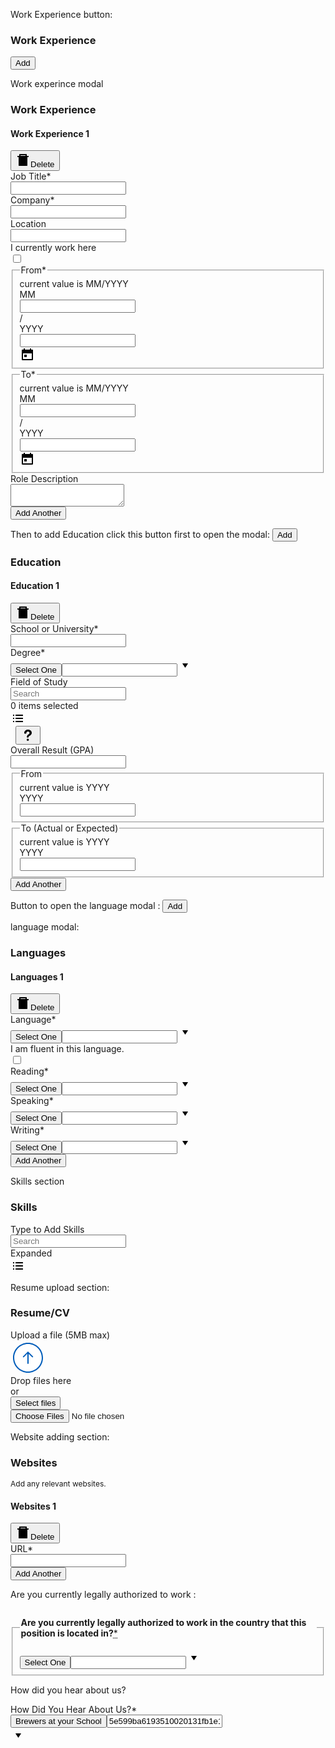 Work Experience button: 
<div role="group" aria-labelledby="Work-Experience-section"><h3 id="Work-Experience-section" class="css-1c2ie72">Work Experience</h3><div class="css-1ebprri"><div class="css-b3pn3b"><div class="css-b3pn3b"><button data-automation-id="add-button" font-size="14" height="40" class="css-yih7c7">Add</button></div></div></div></div>

Work experince modal


<div role="group" aria-labelledby="Work-Experience-section"><h3 id="Work-Experience-section" class="css-1c2ie72">Work Experience</h3><div role="group" aria-labelledby="Work-Experience-1-panel" class="css-1ebprri"><div class="css-bh8c3f"><h4 id="Work-Experience-1-panel" class="css-1jmq48b">Work Experience 1</h4><button class="css-zfgw5f"><span class="css-ojb8tj"><svg xmlns="http://www.w3.org/2000/svg" width="24" height="24" class="wd-icon-trash wd-icon" focusable="false" role="presentation" viewBox="0 0 24 24"><g fill-rule="evenodd" class="wd-icon-container"><path d="M6 7h12v14H6z" class="wd-icon-background"></path><path d="M17.5 3c.276 0 .5.214.5.505V6h2.5c.276 0 .5.214.5.505v.99a.505.505 0 0 1-.5.505H19v13.504c0 .274-.22.496-.498.496H5.498A.5.5 0 0 1 5 21.504V8H3.5a.495.495 0 0 1-.5-.505v-.99C3 6.226 3.228 6 3.5 6H6V3.505C6 3.226 6.229 3 6.5 3h11zM17 8H7v12h10V8zm-1-3H8v1h8V5z" class="wd-icon-fill"></path><path d="M9 10.5c0-.276.214-.5.505-.5h.99c.279 0 .505.23.505.5v7c0 .276-.214.5-.505.5h-.99A.507.507 0 0 1 9 17.5v-7zm4 0c0-.276.214-.5.505-.5h.99c.279 0 .505.23.505.5v7c0 .276-.214.5-.505.5h-.99a.507.507 0 0 1-.505-.5v-7z" class="wd-icon-accent"></path></g></svg></span>Delete</button></div><div data-fkit-id="workExperience-22--null" class="css-1obf64m"><div data-automation-id="formField-jobTitle" data-fkit-id="workExperience-22--jobTitle" class="css-7t35fz"><label for="workExperience-22--jobTitle" class="css-1ud5i8o"><span>Job Title<abbr aria-hidden="true" class="css-1fc83zd">*</abbr></span></label><div class="css-15rz5ap"><div style="width: 100%; max-width: 344px; min-width: 280px;"><input type="text" id="workExperience-22--jobTitle" name="jobTitle" aria-required="true" class="css-1d46vxi" value=""></div><div class="css-18szrho"></div></div></div><div data-automation-id="formField-companyName" data-fkit-id="workExperience-22--companyName" class="css-7t35fz"><label for="workExperience-22--companyName" class="css-1ud5i8o"><span>Company<abbr aria-hidden="true" class="css-1fc83zd">*</abbr></span></label><div class="css-15rz5ap"><div style="width: 100%; max-width: 344px; min-width: 280px;"><input type="text" id="workExperience-22--companyName" name="companyName" aria-required="true" class="css-1d46vxi" value=""></div><div class="css-18szrho"></div></div></div><div data-automation-id="formField-location" data-fkit-id="workExperience-22--location" class="css-7t35fz"><label for="workExperience-22--location" class="css-1ud5i8o">Location</label><div class="css-15rz5ap"><div style="width: 100%; max-width: 344px; min-width: 280px;"><input type="text" id="workExperience-22--location" name="location" aria-required="false" class="css-1d46vxi" value=""></div><div class="css-18szrho"></div></div></div><div data-automation-id="formField-currentlyWorkHere" data-fkit-id="workExperience-22--currentlyWorkHere" class="css-7t35fz"><label for="workExperience-22--currentlyWorkHere" class="css-1ud5i8o">I currently work here</label><div class="css-233int"><div><div class="css-1utp272"><div class="css-d3pjdr"><input id="workExperience-22--currentlyWorkHere" type="checkbox" aria-checked="false" name="currentlyWorkHere" aria-required="false" class="css-1rmmx2s"><span class="css-15ws53q"></span><div class="css-1ikf28c"><div class="css-wwg2k6"></div></div></div></div></div><div class="css-0"></div></div></div><div class="css-1iw5nyw"><div data-automation-id="formField-startDate" data-fkit-id="workExperience-22--startDate" class="css-gvoll6"><fieldset class="css-fp1gzn"><legend><label id="label23" class="css-1ud5i8o"><span>From<abbr aria-hidden="true" class="css-1fc83zd">*</abbr></span></label></legend><div class="css-233int"><div><div aria-hidden="true" id="helpText-workExperience-22--startDate" class="css-i19yjz">current value is MM/YYYY</div><div id="workExperience-22--startDate" aria-labelledby="hiddenDateValueId-workExperience-22--startDate" role="group" data-automation-id="dateInputWrapper" class="css-14lnbwh"><div tabindex="-1" class="css-16gtr0q"><div class="css-16fr0y2" id="workExperience-22--startDate-dateSectionMonth" tabindex="-1"><div aria-hidden="true" id="workExperience-22--startDate-dateSectionMonth-display" data-automation-id="dateSectionMonth-display" class="css-yezobt">MM</div><input role="spinbutton" aria-describedby="helpText-workExperience-22--startDate" aria-label="Month" aria-valuemax="12" aria-valuemin="1" aria-valuetext="MM" id="workExperience-22--startDate-dateSectionMonth-input" data-automation-id="dateSectionMonth-input" class="css-72im0m" value=""></div><div class="css-glihkz">/</div><div class="css-16ij98c" id="workExperience-22--startDate-dateSectionYear" tabindex="0"><div aria-hidden="true" id="workExperience-22--startDate-dateSectionYear-display" data-automation-id="dateSectionYear-display" class="css-yezobt">YYYY</div><input role="spinbutton" aria-label="Year" aria-valuemax="9999" aria-valuemin="1" aria-valuetext="YYYY" id="workExperience-22--startDate-dateSectionYear-input" tabindex="-1" data-automation-id="dateSectionYear-input" class="css-72im0m" value=""></div></div><div aria-label="Calendar" aria-describedby="" data-automation-id="dateIcon" role="button" tabindex="0" class="css-hdh0bo"><span class="css-8qepr6"><svg xmlns="http://www.w3.org/2000/svg" width="24" height="24" class="wd-icon-calendar wd-icon" focusable="false" role="presentation" viewBox="0 0 24 24"><g fill-rule="evenodd" class="wd-icon-container"><path d="M4 5h16v4H4z" class="wd-icon-background"></path><path d="M3 9.467V4.991C3 4.444 3.445 4 3.993 4H6V2.495C6 2.222 6.214 2 6.505 2h.99c.279 0 .505.216.505.495V4h8V2.495c0-.273.214-.495.505-.495h.99c.279 0 .505.216.505.495V4h2.007c.548 0 .993.451.993.99V20.066c0 .47-.368.86-.854.925a.995.995 0 0 1-.14.01H3.994a1 1 0 0 1-.176-.016c-.465-.08-.817-.46-.817-.919V9.467zM5 10v9h14v-9H5zm2.49 6a.488.488 0 0 1-.49-.49v-3.02c0-.27.215-.49.49-.49h3.02c.27 0 .49.215.49.49v3.02c0 .27-.215.49-.49.49H7.49zM5 6v2h14V6H5z" class="wd-icon-fill"></path></g></svg></span></div></div><div hidden="" id="helpText-workExperience-22--startDate">use right and left arrows to navigate spin buttons</div></div><div class="css-0"></div></div></fieldset></div><div data-automation-id="formField-endDate" data-fkit-id="workExperience-22--endDate" class="css-gvoll6"><fieldset class="css-fp1gzn"><legend><label id="label25" class="css-1ud5i8o"><span>To<abbr aria-hidden="true" class="css-1fc83zd">*</abbr></span></label></legend><div class="css-233int"><div><div aria-hidden="true" id="helpText-workExperience-22--endDate" class="css-i19yjz">current value is MM/YYYY</div><div id="workExperience-22--endDate" aria-labelledby="hiddenDateValueId-workExperience-22--endDate" role="group" data-automation-id="dateInputWrapper" class="css-14lnbwh"><div tabindex="-1" class="css-16gtr0q"><div class="css-16fr0y2" id="workExperience-22--endDate-dateSectionMonth" tabindex="-1"><div aria-hidden="true" id="workExperience-22--endDate-dateSectionMonth-display" data-automation-id="dateSectionMonth-display" class="css-yezobt">MM</div><input role="spinbutton" aria-describedby="helpText-workExperience-22--endDate" aria-label="Month" aria-valuemax="12" aria-valuemin="1" aria-valuetext="MM" id="workExperience-22--endDate-dateSectionMonth-input" data-automation-id="dateSectionMonth-input" class="css-72im0m" value=""></div><div class="css-glihkz">/</div><div class="css-16ij98c" id="workExperience-22--endDate-dateSectionYear" tabindex="0"><div aria-hidden="true" id="workExperience-22--endDate-dateSectionYear-display" data-automation-id="dateSectionYear-display" class="css-yezobt">YYYY</div><input role="spinbutton" aria-label="Year" aria-valuemax="9999" aria-valuemin="1" aria-valuetext="YYYY" id="workExperience-22--endDate-dateSectionYear-input" tabindex="-1" data-automation-id="dateSectionYear-input" class="css-72im0m" value=""></div></div><div aria-label="Calendar" aria-describedby="" data-automation-id="dateIcon" role="button" tabindex="0" class="css-hdh0bo"><span class="css-8qepr6"><svg xmlns="http://www.w3.org/2000/svg" width="24" height="24" class="wd-icon-calendar wd-icon" focusable="false" role="presentation" viewBox="0 0 24 24"><g fill-rule="evenodd" class="wd-icon-container"><path d="M4 5h16v4H4z" class="wd-icon-background"></path><path d="M3 9.467V4.991C3 4.444 3.445 4 3.993 4H6V2.495C6 2.222 6.214 2 6.505 2h.99c.279 0 .505.216.505.495V4h8V2.495c0-.273.214-.495.505-.495h.99c.279 0 .505.216.505.495V4h2.007c.548 0 .993.451.993.99V20.066c0 .47-.368.86-.854.925a.995.995 0 0 1-.14.01H3.994a1 1 0 0 1-.176-.016c-.465-.08-.817-.46-.817-.919V9.467zM5 10v9h14v-9H5zm2.49 6a.488.488 0 0 1-.49-.49v-3.02c0-.27.215-.49.49-.49h3.02c.27 0 .49.215.49.49v3.02c0 .27-.215.49-.49.49H7.49zM5 6v2h14V6H5z" class="wd-icon-fill"></path></g></svg></span></div></div><div hidden="" id="helpText-workExperience-22--endDate">use right and left arrows to navigate spin buttons</div></div><div class="css-0"></div></div></fieldset></div></div><div data-automation-id="formField-roleDescription" data-fkit-id="workExperience-22--roleDescription" class="css-7t35fz"><label for="workExperience-22--roleDescription" class="css-1ud5i8o">Role Description</label><div class="css-233int"><div><textarea id="workExperience-22--roleDescription" aria-required="false" class="css-6p1b5t"></textarea></div><div class="css-0"></div></div></div></div></div><div class="css-1ebprri"><div class="css-b3pn3b"><div class="css-b3pn3b"><button data-automation-id="add-button" font-size="14" height="40" class="css-yih7c7">Add Another</button></div></div></div></div>



Then to add Education 
click this button first to open the modal: <button data-automation-id="add-button" font-size="14" height="40" class="css-yih7c7">Add</button>

<div role="group" aria-labelledby="Education-section"><h3 id="Education-section" class="css-1c2ie72">Education</h3><div role="group" aria-labelledby="Education-1-panel" class="css-1ebprri"><div class="css-bh8c3f"><h4 id="Education-1-panel" class="css-1jmq48b">Education 1</h4><button class="css-zfgw5f"><span class="css-ojb8tj"><svg xmlns="http://www.w3.org/2000/svg" width="24" height="24" class="wd-icon-trash wd-icon" focusable="false" role="presentation" viewBox="0 0 24 24"><g fill-rule="evenodd" class="wd-icon-container"><path d="M6 7h12v14H6z" class="wd-icon-background"></path><path d="M17.5 3c.276 0 .5.214.5.505V6h2.5c.276 0 .5.214.5.505v.99a.505.505 0 0 1-.5.505H19v13.504c0 .274-.22.496-.498.496H5.498A.5.5 0 0 1 5 21.504V8H3.5a.495.495 0 0 1-.5-.505v-.99C3 6.226 3.228 6 3.5 6H6V3.505C6 3.226 6.229 3 6.5 3h11zM17 8H7v12h10V8zm-1-3H8v1h8V5z" class="wd-icon-fill"></path><path d="M9 10.5c0-.276.214-.5.505-.5h.99c.279 0 .505.23.505.5v7c0 .276-.214.5-.505.5h-.99A.507.507 0 0 1 9 17.5v-7zm4 0c0-.276.214-.5.505-.5h.99c.279 0 .505.23.505.5v7c0 .276-.214.5-.505.5h-.99a.507.507 0 0 1-.505-.5v-7z" class="wd-icon-accent"></path></g></svg></span>Delete</button></div><div data-fkit-id="education-8--null" class="css-1obf64m"><div data-automation-id="formField-schoolName" data-fkit-id="education-8--schoolName" class="css-7t35fz"><label for="education-8--schoolName" class="css-1ud5i8o"><span>School or University<abbr aria-hidden="true" class="css-1fc83zd">*</abbr></span></label><div class="css-15rz5ap"><div style="width: 100%; max-width: 344px; min-width: 280px;"><input type="text" id="education-8--schoolName" name="schoolName" aria-required="true" class="css-1d46vxi" value=""></div><div class="css-18szrho"></div></div></div><div data-automation-id="formField-degree" data-fkit-id="education-8--degree" class="css-7t35fz"><label for="education-8--degree" class="css-1ud5i8o"><span>Degree<abbr aria-hidden="true" class="css-1fc83zd">*</abbr></span></label><div class="css-15rz5ap"><div style="width: 100%; max-width: 344px; min-width: 280px;"><div class="css-12zup1l"><button aria-haspopup="listbox" type="button" value="" aria-label="Degree Select One Required" name="degree" id="education-8--degree" class="css-3fboo9">Select One</button><input type="text" class="css-77hcv" value=""><span class="menu-icon css-gvnnq4"><svg xmlns="http://www.w3.org/2000/svg" width="24" height="24" class="wd-icon-caret-down-small wd-icon" focusable="false" role="presentation" viewBox="0 0 24 24"><g fill-rule="evenodd" class="wd-icon-container"><path d="M12.288 15.866c.117.18.31.177.424 0l4.235-6.538c.116-.18.034-.328-.176-.328H8.229c-.214 0-.29.15-.176.328l4.235 6.538z" class="wd-icon-fill"></path></g></svg></span></div></div><div class="css-18szrho"></div></div></div><div class="css-1p1m4ay"><div class="css-1hu1rbb"><div data-automation-id="formField-fieldOfStudy" data-fkit-id="education-8--fieldOfStudy" class="css-7t35fz"><label for="education-8--fieldOfStudy" class="css-1ud5i8o">Field of Study</label><div class="css-233int"><div><div class="css-1sw7cgs"><div dir="ltr" tabindex="-1" data-automation-id="multiSelectContainer" id="026e69e4-ad83-450c-aa7b-d38bbff05f92" data-uxi-element-id="026e69e4-ad83-450c-aa7b-d38bbff05f92" data-uxi-widget-type="multiselect" class="css-dapbss"><div data-automation-id="multiselectInputContainer" dir="ltr" color="#0875e1" class="css-1j0rjec"><div data-automation-hiddensearch="false" class="css-ujzx5o"><input dir="ltr" placeholder="Search" aria-invalid="false" aria-describedby="ae3c1016-ac88-49af-8d93-49a9b2e9832e" aria-disabled="false" aria-required="false" autocomplete="off" tabindex="0" data-uxi-element-id="selectinput-026e69e4-ad83-450c-aa7b-d38bbff05f92" data-uxi-widget-type="selectinput" data-uxi-multiselect-id="026e69e4-ad83-450c-aa7b-d38bbff05f92" id="education-8--fieldOfStudy" class="css-1jafa2r" value=""><div data-automation-id="promptSelectionLabel" class="css-6nc22j"></div><div id="ae3c1016-ac88-49af-8d93-49a9b2e9832e" aria-hidden="true" data-automation-id="promptAriaInstruction" class="css-6nc22j">0 items selected</div></div><span class="css-1b09aku" data-automation-id="promptIcon" aria-hidden="true" aria-invalid="false" tabindex="-2" data-uxi-element-id="promptIcon-026e69e4-ad83-450c-aa7b-d38bbff05f92" data-uxi-widget-type="selectinputicon" data-uxi-multiselect-id="026e69e4-ad83-450c-aa7b-d38bbff05f92" data-uxi-selectinputicon-type="promptIcon"><svg xmlns="http://www.w3.org/2000/svg" width="24" height="24" class="wd-icon-prompts wd-icon" focusable="false" role="presentation" viewBox="0 0 24 24"><g fill-rule="evenodd" class="wd-icon-container"><path d="M4 6.505C4 6.226 4.214 6 4.505 6h.99c.279 0 .505.214.505.505v.99A.497.497 0 0 1 5.495 8h-.99A.497.497 0 0 1 4 7.495v-.99zm0 5c0-.279.214-.505.505-.505h.99c.279 0 .505.214.505.505v.99a.497.497 0 0 1-.505.505h-.99A.497.497 0 0 1 4 12.495v-.99zm0 5c0-.279.214-.505.505-.505h.99c.279 0 .505.214.505.505v.99a.497.497 0 0 1-.505.505h-.99A.497.497 0 0 1 4 17.495v-.99zm4-10C8 6.226 8.229 6 8.5 6h11c.276 0 .5.214.5.505v.99a.506.506 0 0 1-.5.505h-11a.495.495 0 0 1-.5-.505v-.99zm0 5c0-.279.229-.505.5-.505h11c.276 0 .5.214.5.505v.99a.506.506 0 0 1-.5.505h-11a.495.495 0 0 1-.5-.505v-.99zm0 5c0-.279.229-.505.5-.505h11c.276 0 .5.214.5.505v.99a.506.506 0 0 1-.5.505h-11a.495.495 0 0 1-.5-.505v-.99z" class="wd-icon-fill"></path></g></svg></span></div></div></div></div><div class="css-0"></div></div></div></div><button type="button" aria-label="The field will alphabetically return the first 100 results and can also return specified matches." class="css-1oatwy4" style="margin-left: 8px;"><span class="css-1p727v3"><svg xmlns="http://www.w3.org/2000/svg" width="24" height="24" class="wd-icon-question wd-icon" focusable="false" role="presentation" viewBox="0 0 24 24"><g fill-rule="evenodd" class="wd-icon-container"><path d="M12.892 14.84c0-.826.627-1.12 1.495-1.72l1.058-.725C16.968 11.345 18 9.946 18 7.972 18 5.45 15.91 3 11.91 3 8.09 3 6 5.599 6 8.297c0 .1.007.225.02.373a.9.9 0 0 0 .9.82h1.615c.41 0 .742-.333.742-.743 0-1.4.8-2.824 2.633-2.824 1.729 0 2.58 1.1 2.58 2.25 0 .749-.335 1.424-1.11 1.973l-1.238.9c-1.471 1.074-2.039 2.299-2.039 3.623 0 .052.002.107.005.167a.9.9 0 0 0 .896.857h1.035a.853.853 0 0 0 .853-.853zm-2.98 4.475c0 .938.772 1.685 1.741 1.685.97 0 1.763-.747 1.763-1.685 0-.939-.793-1.707-1.763-1.707-.969 0-1.74.768-1.74 1.707z" class="wd-icon-fill"></path></g></svg></span></button></div><div data-automation-id="formField-gradeAverage" data-fkit-id="education-8--gradeAverage" class="css-7t35fz"><label for="education-8--gradeAverage" class="css-1ud5i8o">Overall Result (GPA)</label><div class="css-15rz5ap"><div style="width: 100%; max-width: 344px; min-width: 280px;"><input type="text" id="education-8--gradeAverage" name="gradeAverage" aria-required="false" class="css-1d46vxi" value=""></div><div class="css-18szrho"></div></div></div><div class="css-1iw5nyw"><div data-automation-id="formField-firstYearAttended" data-fkit-id="education-8--firstYearAttended" class="css-gvoll6"><fieldset class="css-fp1gzn"><legend><label id="label9" class="css-1ud5i8o">From</label></legend><div class="css-233int"><div><div aria-hidden="true" id="helpText-education-8--firstYearAttended" class="css-i19yjz">current value is YYYY</div><div id="education-8--firstYearAttended" aria-labelledby="hiddenDateValueId-education-8--firstYearAttended" role="group" data-automation-id="dateInputWrapper" class="css-14lnbwh"><div tabindex="-1" class="css-bh7bdj"><div class="css-16ij98c" id="education-8--firstYearAttended-dateSectionYear" tabindex="-1"><div aria-hidden="true" id="education-8--firstYearAttended-dateSectionYear-display" data-automation-id="dateSectionYear-display" class="css-yezobt">YYYY</div><input role="spinbutton" aria-describedby="helpText-education-8--firstYearAttended" aria-label="Year" aria-valuemax="9999" aria-valuemin="1" aria-valuetext="YYYY" id="education-8--firstYearAttended-dateSectionYear-input" data-automation-id="dateSectionYear-input" class="css-72im0m" value=""></div></div></div><div hidden="" id="helpText-education-8--firstYearAttended">use right and left arrows to navigate spin buttons</div></div><div class="css-0"></div></div></fieldset></div><div data-automation-id="formField-lastYearAttended" data-fkit-id="education-8--lastYearAttended" class="css-gvoll6"><fieldset class="css-fp1gzn"><legend><label id="label11" class="css-1ud5i8o">To (Actual or Expected)</label></legend><div class="css-233int"><div><div aria-hidden="true" id="helpText-education-8--lastYearAttended" class="css-i19yjz">current value is YYYY</div><div id="education-8--lastYearAttended" aria-labelledby="hiddenDateValueId-education-8--lastYearAttended" role="group" data-automation-id="dateInputWrapper" class="css-14lnbwh"><div tabindex="-1" class="css-bh7bdj"><div class="css-16ij98c" id="education-8--lastYearAttended-dateSectionYear" tabindex="-1"><div aria-hidden="true" id="education-8--lastYearAttended-dateSectionYear-display" data-automation-id="dateSectionYear-display" class="css-yezobt">YYYY</div><input role="spinbutton" aria-describedby="helpText-education-8--lastYearAttended" aria-label="Year" aria-valuemax="9999" aria-valuemin="1" aria-valuetext="YYYY" id="education-8--lastYearAttended-dateSectionYear-input" data-automation-id="dateSectionYear-input" class="css-72im0m" value=""></div></div></div><div hidden="" id="helpText-education-8--lastYearAttended">use right and left arrows to navigate spin buttons</div></div><div class="css-0"></div></div></fieldset></div></div></div></div><div class="css-1ebprri"><div class="css-b3pn3b"><div class="css-b3pn3b"><button data-automation-id="add-button" font-size="14" height="40" class="css-yih7c7">Add Another</button></div></div></div></div>



Button to open the language modal :
<button data-automation-id="add-button" font-size="14" height="40" class="css-yih7c7">Add</button>

language modal:
<div role="group" aria-labelledby="Languages-section"><h3 id="Languages-section" class="css-1c2ie72">Languages</h3><div role="group" aria-labelledby="Languages-1-panel" class="css-1ebprri"><div class="css-bh8c3f"><h4 id="Languages-1-panel" class="css-1jmq48b">Languages 1</h4><button class="css-zfgw5f"><span class="css-ojb8tj"><svg xmlns="http://www.w3.org/2000/svg" width="24" height="24" class="wd-icon-trash wd-icon" focusable="false" role="presentation" viewBox="0 0 24 24"><g fill-rule="evenodd" class="wd-icon-container"><path d="M6 7h12v14H6z" class="wd-icon-background"></path><path d="M17.5 3c.276 0 .5.214.5.505V6h2.5c.276 0 .5.214.5.505v.99a.505.505 0 0 1-.5.505H19v13.504c0 .274-.22.496-.498.496H5.498A.5.5 0 0 1 5 21.504V8H3.5a.495.495 0 0 1-.5-.505v-.99C3 6.226 3.228 6 3.5 6H6V3.505C6 3.226 6.229 3 6.5 3h11zM17 8H7v12h10V8zm-1-3H8v1h8V5z" class="wd-icon-fill"></path><path d="M9 10.5c0-.276.214-.5.505-.5h.99c.279 0 .505.23.505.5v7c0 .276-.214.5-.505.5h-.99A.507.507 0 0 1 9 17.5v-7zm4 0c0-.276.214-.5.505-.5h.99c.279 0 .505.23.505.5v7c0 .276-.214.5-.505.5h-.99a.507.507 0 0 1-.505-.5v-7z" class="wd-icon-accent"></path></g></svg></span>Delete</button></div><div data-fkit-id="language-22--null" class="css-1obf64m"><div data-automation-id="formField-language" data-fkit-id="language-22--language" class="css-7t35fz"><label for="language-22--language" class="css-1ud5i8o"><span>Language<abbr aria-hidden="true" class="css-1fc83zd">*</abbr></span></label><div class="css-15rz5ap"><div style="width: 100%; max-width: 344px; min-width: 280px;"><div class="css-12zup1l"><button aria-haspopup="listbox" type="button" value="" aria-label="Language Select One Required" name="language" id="language-22--language" class="css-3fboo9">Select One</button><input type="text" class="css-77hcv" value=""><span class="menu-icon css-gvnnq4"><svg xmlns="http://www.w3.org/2000/svg" width="24" height="24" class="wd-icon-caret-down-small wd-icon" focusable="false" role="presentation" viewBox="0 0 24 24"><g fill-rule="evenodd" class="wd-icon-container"><path d="M12.288 15.866c.117.18.31.177.424 0l4.235-6.538c.116-.18.034-.328-.176-.328H8.229c-.214 0-.29.15-.176.328l4.235 6.538z" class="wd-icon-fill"></path></g></svg></span></div></div><div class="css-18szrho"></div></div></div><div data-automation-id="formField-native" data-fkit-id="language-22--native" class="css-7t35fz"><label for="language-22--native" class="css-1ud5i8o">I am fluent in this language.</label><div class="css-233int"><div><div class="css-1utp272"><div class="css-d3pjdr"><input id="language-22--native" type="checkbox" aria-checked="false" name="native" aria-required="false" class="css-1rmmx2s"><span class="css-15ws53q"></span><div class="css-1ikf28c"><div class="css-wwg2k6"></div></div></div></div></div><div class="css-0"></div></div></div><div data-automation-id="formField-669efe3377a010c761cd521e843f59b8" data-fkit-id="language-22--669efe3377a010c761cd521e843f59b8" class="css-7t35fz"><label for="language-22--669efe3377a010c761cd521e843f59b8" class="css-1ud5i8o"><span>Reading<abbr aria-hidden="true" class="css-1fc83zd">*</abbr></span></label><div class="css-15rz5ap"><div style="width: 100%; max-width: 344px; min-width: 280px;"><div class="css-12zup1l"><button aria-haspopup="listbox" type="button" value="" aria-label="Reading Select One Required" name="669efe3377a010c761cd521e843f59b8" id="language-22--669efe3377a010c761cd521e843f59b8" class="css-3fboo9">Select One</button><input type="text" class="css-77hcv" value=""><span class="menu-icon css-gvnnq4"><svg xmlns="http://www.w3.org/2000/svg" width="24" height="24" class="wd-icon-caret-down-small wd-icon" focusable="false" role="presentation" viewBox="0 0 24 24"><g fill-rule="evenodd" class="wd-icon-container"><path d="M12.288 15.866c.117.18.31.177.424 0l4.235-6.538c.116-.18.034-.328-.176-.328H8.229c-.214 0-.29.15-.176.328l4.235 6.538z" class="wd-icon-fill"></path></g></svg></span></div></div><div class="css-18szrho"></div></div></div><div data-automation-id="formField-669efe3377a010c761cd50a044c759b7" data-fkit-id="language-22--669efe3377a010c761cd50a044c759b7" class="css-7t35fz"><label for="language-22--669efe3377a010c761cd50a044c759b7" class="css-1ud5i8o"><span>Speaking<abbr aria-hidden="true" class="css-1fc83zd">*</abbr></span></label><div class="css-15rz5ap"><div style="width: 100%; max-width: 344px; min-width: 280px;"><div class="css-12zup1l"><button aria-haspopup="listbox" type="button" value="" aria-label="Speaking Select One Required" name="669efe3377a010c761cd50a044c759b7" id="language-22--669efe3377a010c761cd50a044c759b7" class="css-3fboo9">Select One</button><input type="text" class="css-77hcv" value=""><span class="menu-icon css-gvnnq4"><svg xmlns="http://www.w3.org/2000/svg" width="24" height="24" class="wd-icon-caret-down-small wd-icon" focusable="false" role="presentation" viewBox="0 0 24 24"><g fill-rule="evenodd" class="wd-icon-container"><path d="M12.288 15.866c.117.18.31.177.424 0l4.235-6.538c.116-.18.034-.328-.176-.328H8.229c-.214 0-.29.15-.176.328l4.235 6.538z" class="wd-icon-fill"></path></g></svg></span></div></div><div class="css-18szrho"></div></div></div><div data-automation-id="formField-669efe3377a010c761cd4bf53b1759b6" data-fkit-id="language-22--669efe3377a010c761cd4bf53b1759b6" class="css-7t35fz"><label for="language-22--669efe3377a010c761cd4bf53b1759b6" class="css-1ud5i8o"><span>Writing<abbr aria-hidden="true" class="css-1fc83zd">*</abbr></span></label><div class="css-15rz5ap"><div style="width: 100%; max-width: 344px; min-width: 280px;"><div class="css-12zup1l"><button aria-haspopup="listbox" type="button" value="" aria-label="Writing Select One Required" name="669efe3377a010c761cd4bf53b1759b6" id="language-22--669efe3377a010c761cd4bf53b1759b6" class="css-3fboo9">Select One</button><input type="text" class="css-77hcv" value=""><span class="menu-icon css-gvnnq4"><svg xmlns="http://www.w3.org/2000/svg" width="24" height="24" class="wd-icon-caret-down-small wd-icon" focusable="false" role="presentation" viewBox="0 0 24 24"><g fill-rule="evenodd" class="wd-icon-container"><path d="M12.288 15.866c.117.18.31.177.424 0l4.235-6.538c.116-.18.034-.328-.176-.328H8.229c-.214 0-.29.15-.176.328l4.235 6.538z" class="wd-icon-fill"></path></g></svg></span></div></div><div class="css-18szrho"></div></div></div></div></div><div class="css-1ebprri"><div class="css-b3pn3b"><div class="css-b3pn3b"><button data-automation-id="add-button" font-size="14" height="40" class="css-yih7c7">Add Another</button></div></div></div></div>

Skills section 
<div role="group" aria-labelledby="Skills-section"><h3 id="Skills-section" class="css-1c2ie72">Skills</h3><div data-fkit-id="skills--null" class="css-1obf64m"><div data-automation-id="formField-skills" data-fkit-id="skills--skills" class="css-7t35fz"><label for="skills--skills" class="css-1ud5i8o">Type to Add Skills</label><div class="css-233int"><div><div class="css-1sw7cgs"><div dir="ltr" tabindex="-1" data-automation-id="multiSelectContainer" id="4aac729a-2338-43e2-9826-0b390fff8edc" data-uxi-element-id="4aac729a-2338-43e2-9826-0b390fff8edc" data-uxi-widget-type="multiselect" class="css-68zbsl"><div data-automation-id="multiselectInputContainer" dir="ltr" color="#0875e1" class="css-3fgx64"><div data-automation-hiddensearch="true" class="css-3bv1o" data-automation-id="monikerSearchBox"><input dir="ltr" placeholder="Search" aria-invalid="false" aria-describedby="00fa89f9-d9e8-42ca-b502-e9274008288f" aria-disabled="false" aria-required="false" autocomplete="off" tabindex="0" data-uxi-element-id="selectinput-4aac729a-2338-43e2-9826-0b390fff8edc" data-uxi-widget-type="selectinput" data-uxi-multiselect-id="4aac729a-2338-43e2-9826-0b390fff8edc" id="skills--skills" class="css-1giiucd" value="" data-automation-id="searchBox"><div data-automation-id="promptSelectionLabel" class="css-6nc22j"></div><div id="00fa89f9-d9e8-42ca-b502-e9274008288f" aria-hidden="true" data-automation-id="promptAriaInstruction" class="css-6nc22j">Expanded</div></div><span class="css-1vad6te" data-automation-id="promptSearchButton" data-uxi-element-id="promptSearchButton-4aac729a-2338-43e2-9826-0b390fff8edc" data-uxi-widget-type="selectinputicon" data-uxi-multiselect-id="4aac729a-2338-43e2-9826-0b390fff8edc" data-uxi-selectinputicon-type="promptSearchButton"><svg xmlns="http://www.w3.org/2000/svg" width="24" height="24" class="wd-icon-prompts wd-icon" focusable="false" role="presentation" viewBox="0 0 24 24"><g fill-rule="evenodd" class="wd-icon-container"><path d="M4 6.505C4 6.226 4.214 6 4.505 6h.99c.279 0 .505.214.505.505v.99A.497.497 0 0 1 5.495 8h-.99A.497.497 0 0 1 4 7.495v-.99zm0 5c0-.279.214-.505.505-.505h.99c.279 0 .505.214.505.505v.99a.497.497 0 0 1-.505.505h-.99A.497.497 0 0 1 4 12.495v-.99zm0 5c0-.279.214-.505.505-.505h.99c.279 0 .505.214.505.505v.99a.497.497 0 0 1-.505.505h-.99A.497.497 0 0 1 4 17.495v-.99zm4-10C8 6.226 8.229 6 8.5 6h11c.276 0 .5.214.5.505v.99a.506.506 0 0 1-.5.505h-11a.495.495 0 0 1-.5-.505v-.99zm0 5c0-.279.229-.505.5-.505h11c.276 0 .5.214.5.505v.99a.506.506 0 0 1-.5.505h-11a.495.495 0 0 1-.5-.505v-.99zm0 5c0-.279.229-.505.5-.505h11c.276 0 .5.214.5.505v.99a.506.506 0 0 1-.5.505h-11a.495.495 0 0 1-.5-.505v-.99z" class="wd-icon-fill"></path></g></svg></span></div></div></div></div><div class="css-0"></div></div></div></div></div>

Resume upload section: 
<div role="group" aria-labelledby="Resume/CV-section"><h3 id="Resume/CV-section" class="css-1c2ie72">Resume/CV</h3><div data-fkit-id="resumeAttachments--null" class="css-1obf64m"><p class="css-1qxtz39"><div data-automation-id="formField-" data-fkit-id="resumeAttachments--attachments" class="css-7t35fz"><label id="label21" class="css-1ud5i8o">Upload a file (5MB max)</label><div class="css-15rz5ap"><div style="width: 100%; max-width: 704px; min-width: 280px;"><div data-automation-id="attachments-FileUpload" aria-labelledby="label21" class="css-1s544wy"><div class="css-wtpnzt"><div data-automation-id="file-upload-drop-zone" color="#0875e1" class="css-1ikudie"><div class="css-131uyni"><span class="css-hnro9k"><svg xmlns="http://www.w3.org/2000/svg" width="56" height="56" class="wd-accent-arrow-up-circle wd-accent" focusable="false" role="presentation" viewBox="0 0 56 56"><g fill="none" fill-rule="evenodd" class="wd-icon-container"><circle cx="28" cy="28" r="22" fill="#FFF" class="french-vanilla-100"></circle><path fill="#005DBA" fill-rule="nonzero" d="M28 4c13.255 0 24 10.745 24 24S41.255 52 28 52 4 41.255 4 28 14.745 4 28 4zm0 2C15.85 6 6 15.85 6 28s9.85 22 22 22 22-9.85 22-22S40.15 6 28 6zm-.017 12a.48.48 0 0 1 .356.144l7.778 7.778a.506.506 0 0 1-.003.71l-.7.701a.495.495 0 0 1-.711.003L29 21.634V37.26c0 .273-.226.5-.505.5h-.99a.495.495 0 0 1-.505-.5V21.604l-5.732 5.732a.506.506 0 0 1-.71-.003l-.701-.7a.495.495 0 0 1-.003-.71l7.777-7.779a.498.498 0 0 1 .352-.144z" class="color-500"></path></g></svg></span></div><div class="css-1ge88gr">Drop files here</div><div class="css-xszj4y"><div class="css-1j5bq6h">or</div><button type="button" data-automation-id="select-files" id="resumeAttachments--attachments" class="css-1tmq4at"><span class="css-pplshs">Select files</span></button></div></div><input data-automation-id="file-upload-input-ref" type="file" multiple="" class="css-1hyfx7x"></div><div class="css-10klw3m"></div></div></div><div class="css-1r7c0fg"></div></div></div></p></div></div>

Website adding section: <div role="group" aria-labelledby="Websites-section"><h3 id="Websites-section" class="css-1c2ie72">Websites</h3><div class="css-r2m5aj" style="font-size: 0.75rem;">Add any relevant websites.</div><div role="group" aria-labelledby="Websites-1-panel" class="css-1ebprri"><div class="css-bh8c3f"><h4 id="Websites-1-panel" class="css-1jmq48b">Websites 1</h4><button class="css-zfgw5f"><span class="css-ojb8tj"><svg xmlns="http://www.w3.org/2000/svg" width="24" height="24" class="wd-icon-trash wd-icon" focusable="false" role="presentation" viewBox="0 0 24 24"><g fill-rule="evenodd" class="wd-icon-container"><path d="M6 7h12v14H6z" class="wd-icon-background"></path><path d="M17.5 3c.276 0 .5.214.5.505V6h2.5c.276 0 .5.214.5.505v.99a.505.505 0 0 1-.5.505H19v13.504c0 .274-.22.496-.498.496H5.498A.5.5 0 0 1 5 21.504V8H3.5a.495.495 0 0 1-.5-.505v-.99C3 6.226 3.228 6 3.5 6H6V3.505C6 3.226 6.229 3 6.5 3h11zM17 8H7v12h10V8zm-1-3H8v1h8V5z" class="wd-icon-fill"></path><path d="M9 10.5c0-.276.214-.5.505-.5h.99c.279 0 .505.23.505.5v7c0 .276-.214.5-.505.5h-.99A.507.507 0 0 1 9 17.5v-7zm4 0c0-.276.214-.5.505-.5h.99c.279 0 .505.23.505.5v7c0 .276-.214.5-.505.5h-.99a.507.507 0 0 1-.505-.5v-7z" class="wd-icon-accent"></path></g></svg></span>Delete</button></div><div data-fkit-id="webAddress-23--null" class="css-1obf64m"><div data-automation-id="formField-url" data-fkit-id="webAddress-23--url" class="css-7t35fz"><label for="webAddress-23--url" class="css-1ud5i8o"><span>URL<abbr aria-hidden="true" class="css-1fc83zd">*</abbr></span></label><div class="css-15rz5ap"><div style="width: 100%; max-width: 344px; min-width: 280px;"><input type="text" id="webAddress-23--url" name="url" aria-required="true" class="css-1d46vxi" value=""></div><div class="css-18szrho"></div></div></div></div></div><div class="css-1ebprri"><div class="css-b3pn3b"><div class="css-b3pn3b"><button data-automation-id="add-button" font-size="14" height="40" class="css-yih7c7">Add Another</button></div></div></div></div>

Are you currently legally authorized to work : 
<fieldset class="css-1s9yhc"><legend><div id="rich-label64" class="css-f6y8ld"><div data-automation-id="richText" class="css-1e8xi5p"><p><b>Are you currently legally authorized to work in the country that this position is located in?</b><abbr title="required" class="requiredAsterisk">*</abbr></p></div></div></legend><div class="css-15rz5ap"><div style="width: 100%; max-width: 344px; min-width: 280px;"><div class="css-12zup1l"><button aria-haspopup="listbox" type="button" value="" aria-label=" Select One Required" name="f309581177d21002037c47c91f300006" id="primaryQuestionnaire--f309581177d21002037c47c91f300006" class="css-d730xu" aria-expanded="true" aria-controls="d4je1e">Select One</button><input type="text" class="css-77hcv" value=""><span class="menu-icon css-gvnnq4"><svg xmlns="http://www.w3.org/2000/svg" width="24" height="24" class="wd-icon-caret-down-small wd-icon" focusable="false" role="presentation" viewBox="0 0 24 24"><g fill-rule="evenodd" class="wd-icon-container"><path d="M12.288 15.866c.117.18.31.177.424 0l4.235-6.538c.116-.18.034-.328-.176-.328H8.229c-.214 0-.29.15-.176.328l4.235 6.538z" class="wd-icon-fill"></path></g></svg></span></div></div><div class="css-18szrho"></div></div></fieldset>

How did you hear about us? 

<div role="group" aria-labelledby="source-section"><div data-fkit-id="source--null" class="css-1obf64m"><div data-automation-id="formField-source" data-fkit-id="source--source" class="css-7t35fz"><label for="source--source" class="css-1ud5i8o"><span>How Did You Hear About Us?<abbr aria-hidden="true" class="css-1fc83zd">*</abbr></span></label><div class="css-15rz5ap"><div style="width: 100%; max-width: 344px; min-width: 280px;"><div class="css-12zup1l"><button aria-haspopup="listbox" type="button" value="5e599ba6193510020131fb1e1db30001" aria-label="How Did You Hear About Us? Brewers at your School Required" name="source" id="source--source" class="css-3fboo9">Brewers at your School</button><input type="text" class="css-77hcv" value="5e599ba6193510020131fb1e1db30001"><span class="menu-icon css-gvnnq4"><svg xmlns="http://www.w3.org/2000/svg" width="24" height="24" class="wd-icon-caret-down-small wd-icon" focusable="false" role="presentation" viewBox="0 0 24 24"><g fill-rule="evenodd" class="wd-icon-container"><path d="M12.288 15.866c.117.18.31.177.424 0l4.235-6.538c.116-.18.034-.328-.176-.328H8.229c-.214 0-.29.15-.176.328l4.235 6.538z" class="wd-icon-fill"></path></g></svg></span></div></div><div class="css-18szrho"></div></div></div></div></div>
